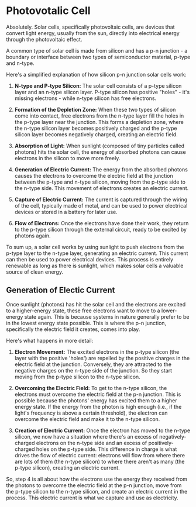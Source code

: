 # Photovotalic Cell

Absolutely. Solar cells, specifically photovoltaic cells, are devices that convert light energy, usually from the sun, directly into electrical energy through the photovoltaic effect. 

A common type of solar cell is made from silicon and has a p-n junction - a boundary or interface between two types of semiconductor material, p-type and n-type. 

Here's a simplified explanation of how silicon p-n junction solar cells work:

1. **N-type and P-type Silicon:** The solar cell consists of a p-type silicon layer and an n-type silicon layer. P-type silicon has positive "holes" - it's missing electrons - while n-type silicon has free electrons.

2. **Formation of the Depletion Zone:** When these two types of silicon come into contact, free electrons from the n-type layer fill the holes in the p-type layer near the junction. This forms a depletion zone, where the n-type silicon layer becomes positively charged and the p-type silicon layer becomes negatively charged, creating an electric field.

3. **Absorption of Light:** When sunlight (composed of tiny particles called photons) hits the solar cell, the energy of absorbed photons can cause electrons in the silicon to move more freely.

4. **Generation of Electric Current:** The energy from the absorbed photons causes the electrons to overcome the electric field at the junction between the p-type and n-type silicon, moving from the p-type side to the n-type side. This movement of electrons creates an electric current.

5. **Capture of Electric Current:** The current is captured through the wiring of the cell, typically made of metal, and can be used to power electrical devices or stored in a battery for later use.

6. **Flow of Electrons:** Once the electrons have done their work, they return to the p-type silicon through the external circuit, ready to be excited by photons again.

To sum up, a solar cell works by using sunlight to push electrons from the p-type layer to the n-type layer, generating an electric current. This current can then be used to power electrical devices. This process is entirely renewable as long as there is sunlight, which makes solar cells a valuable source of clean energy.

## Generation of Electic Current

Once sunlight (photons) has hit the solar cell and the electrons are excited to a higher-energy state, these free electrons want to move to a lower-energy state again. This is because systems in nature generally prefer to be in the lowest energy state possible. This is where the p-n junction, specifically the electric field it creates, comes into play.

Here's what happens in more detail:

1. **Electron Movement:** The excited electrons in the p-type silicon (the layer with the positive 'holes') are repelled by the positive charges in the electric field at the junction. Conversely, they are attracted to the negative charges on the n-type side of the junction. So they start moving from the p-type silicon to the n-type silicon.

2. **Overcoming the Electric Field:** To get to the n-type silicon, the electrons must overcome the electric field at the p-n junction. This is possible because the photons' energy has excited them to a higher energy state. If the energy from the photon is high enough (i.e., if the light's frequency is above a certain threshold), the electron can overcome the electric field and make it to the n-type silicon.

3. **Creation of Electric Current:** Once the electron has moved to the n-type silicon, we now have a situation where there's an excess of negatively-charged electrons on the n-type side and an excess of positively-charged holes on the p-type side. This difference in charge is what drives the flow of electric current: electrons will flow from where there are lots of them (the n-type silicon) to where there aren't as many (the p-type silicon), creating an electric current.

So, step 4 is all about how the electrons use the energy they received from the photons to overcome the electric field at the p-n junction, move from the p-type silicon to the n-type silicon, and create an electric current in the process. This electric current is what we capture and use as electricity.